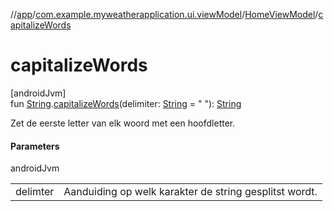 //[app](../../../index.md)/[com.example.myweatherapplication.ui.viewModel](../index.md)/[HomeViewModel](index.md)/[capitalizeWords](capitalize-words.md)

# capitalizeWords

[androidJvm]\
fun [String](https://kotlinlang.org/api/latest/jvm/stdlib/kotlin/-string/index.html).[capitalizeWords](capitalize-words.md)(delimiter: [String](https://kotlinlang.org/api/latest/jvm/stdlib/kotlin/-string/index.html) = &quot; &quot;): [String](https://kotlinlang.org/api/latest/jvm/stdlib/kotlin/-string/index.html)

Zet de eerste letter van elk woord met een hoofdletter.

#### Parameters

androidJvm

| | |
|---|---|
| delimter | Aanduiding op welk karakter de string gesplitst wordt. |
